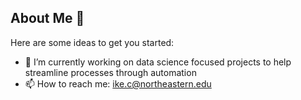 ## About Me 👋

Here are some ideas to get you started:

- 🔭 I’m currently working on data science focused projects to help streamline processes through automation 
- 📫 How to reach me: ike.c@northeastern.edu

